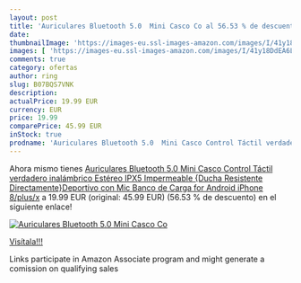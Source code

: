 ```yaml
---
layout: post
title: 'Auriculares Bluetooth 5.0  Mini Casco Co al 56.53 % de descuento'
date: 
thumbnailImage: 'https://images-eu.ssl-images-amazon.com/images/I/41y18DdEA6L._SL200_.jpg'
images: [ 'https://images-eu.ssl-images-amazon.com/images/I/41y18DdEA6L._SL200_.jpg' ]
comments: true
category: ofertas
author: ring
slug: B07BQS7VNK
description:
actualPrice: 19.99 EUR
currency: EUR
price: 19.99
comparePrice: 45.99 EUR
inStock: true
prodname: 'Auriculares Bluetooth 5.0  Mini Casco Control Táctil verdadero inalámbrico Estéreo IPX5 Impermeable {Ducha Resistente Directamente}Deportivo con Mic Banco de Carga for Android iPhone 8/plus/x'
---
```


Ahora mismo tienes [Auriculares Bluetooth 5.0  Mini Casco Control Táctil verdadero inalámbrico Estéreo IPX5 Impermeable {Ducha Resistente Directamente}Deportivo con Mic Banco de Carga for Android iPhone 8/plus/x](https://www.amazon.es/dp/B07BQS7VNK/?tag=tolees-21) a 19.99 EUR (original: 45.99 EUR) (56.53 %  de descuento) en el siguiente enlace!

[![Auriculares Bluetooth 5.0  Mini Casco Co](https://images-eu.ssl-images-amazon.com/images/I/41y18DdEA6L._SL200_.jpg)](https://www.amazon.es/dp/B07BQS7VNK/?tag=tolees-21)

[Visítala!!!](https://www.amazon.es/dp/B07BQS7VNK/?tag=tolees-21)

Links participate in Amazon Associate program and might generate a comission on qualifying sales
